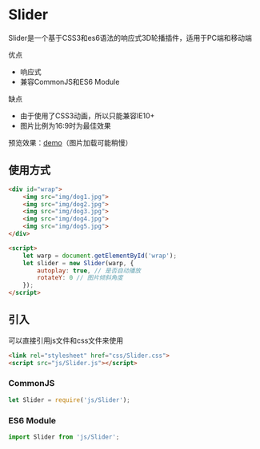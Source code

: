 # Slider
Slider是一个基于CSS3和es6语法的响应式3D轮播插件，适用于PC端和移动端

优点
- 响应式
- 兼容CommonJS和ES6 Module

缺点
- 由于使用了CSS3动画，所以只能兼容IE10+
- 图片比例为16:9时为最佳效果

预览效果：[demo](https://huajiayi.github.io/Slider/)（图片加载可能稍慢）
## 使用方式
```html
<div id="wrap">
    <img src="img/dog1.jpg">
    <img src="img/dog2.jpg">
    <img src="img/dog3.jpg">
    <img src="img/dog4.jpg">
    <img src="img/dog5.jpg">
</div>

<script>
    let warp = document.getElementById('wrap');
    let slider = new Slider(warp, {
        autoplay: true, // 是否自动播放
        rotateY: 0 // 图片倾斜角度
    });
</script>
```
## 引入
可以直接引用js文件和css文件来使用
```html
<link rel="stylesheet" href="css/Slider.css">
<script src="js/Slider.js"></script>
```
### CommonJS
```js
let Slider = require('js/Slider');
```
### ES6 Module
```js
import Slider from 'js/Slider';
```